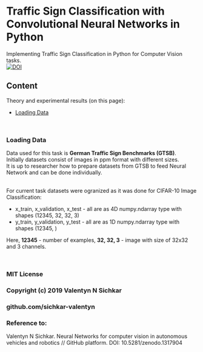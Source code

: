 # Traffic Sign Classification with Convolutional Neural Networks in Python
Implementing Traffic Sign Classification in Python for Computer Vision tasks.
<br/>[![DOI](https://zenodo.org/badge/DOI/10.5281/zenodo.1317904.svg)](https://doi.org/10.5281/zenodo.1317904)

## Content
Theory and experimental results (on this page):

* [Loading Data](#loading-data)

<br/>

### <a id="loading-data">Loading Data</a>
Data used for this task is **German Traffic Sign Benchmarks (GTSB)**.
<br>Initially datasets consist of images in ppm format with different sizes. 
<br>It is up to researcher how to prepare datasets from GTSB to feed Neural Network and can be done individually.

<br>For current task datasets were ogranized as it was done for CIFAR-10 Image Classification:
* x_train, x_validation, x_test - all are as 4D numpy.ndarray type with shapes (12345, 32, 32, 3)
* y_train, y_validation, y_test - all are as 1D numpy.ndarray type with shapes (12345, )

Here, **12345** - number of examples, **32, 32, 3** - image with size of 32x32 and 3 channels.





<br/>

### MIT License
### Copyright (c) 2019 Valentyn N Sichkar
### github.com/sichkar-valentyn
### Reference to:
Valentyn N Sichkar. Neural Networks for computer vision in autonomous vehicles and robotics // GitHub platform. DOI: 10.5281/zenodo.1317904
